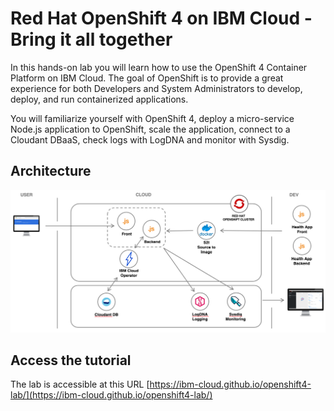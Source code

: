 # Red Hat OpenShift 4 on IBM Cloud - Bring it all together

In this hands-on lab you will learn how to use the OpenShift 4 Container Platform on IBM Cloud. The goal of OpenShift is to provide a great experience for both Developers and System Administrators to develop, deploy, and run containerized applications.

You will familiarize yourself with OpenShift 4, deploy a micro-service Node.js application to OpenShift, scale the application, connect to a Cloudant DBaaS, check logs with LogDNA and monitor with Sysdig.

## Architecture

![](./workshop/assets/app-architecture.png)


## Access the tutorial

The lab is accessible at this URL [https://ibm-cloud.github.io/openshift4-lab/](https://ibm-cloud.github.io/openshift4-lab/)